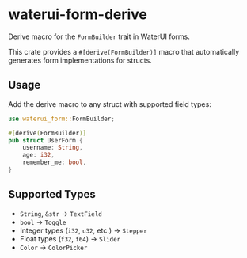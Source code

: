 # waterui-form-derive

Derive macro for the `FormBuilder` trait in WaterUI forms.

This crate provides a `#[derive(FormBuilder)]` macro that automatically generates form implementations for structs.

## Usage

Add the derive macro to any struct with supported field types:

```rust
use waterui_form::FormBuilder;

#[derive(FormBuilder)]
pub struct UserForm {
    username: String,
    age: i32,
    remember_me: bool,
}
```

## Supported Types

- `String`, `&str` → `TextField`
- `bool` → `Toggle`
- Integer types (`i32`, `u32`, etc.) → `Stepper`
- Float types (`f32`, `f64`) → `Slider`
- `Color` → `ColorPicker`